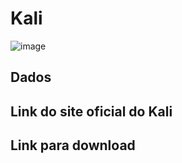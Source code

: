 

# Kali


![image](https://github.com/user-attachments/assets/e848523c-ef99-432c-aa51-60625b09f3a7)


## Dados



## Link do site oficial do Kali




## Link para download


